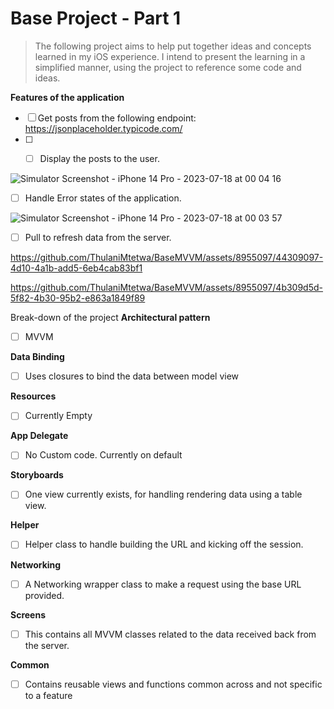 # Base Project - Part 1

> The following project aims to help put together ideas and concepts
> learned in my iOS experience. I intend to present the learning in a
> simplified manner, using the project to reference some code and ideas.

**Features of the application**

 - [ ] Get posts from the following endpoint:  https://jsonplaceholder.typicode.com/
 - [ ] - [ ] Display the posts to the user. 


![Simulator Screenshot - iPhone 14 Pro - 2023-07-18 at 00 04 16](https://github.com/ThulaniMtetwa/BaseMVVM/assets/8955097/6082d80f-1bb0-4c43-ae80-076eda944074)


 - [ ] Handle Error states of the application.

![Simulator Screenshot - iPhone 14 Pro - 2023-07-18 at 00 03 57](https://github.com/ThulaniMtetwa/BaseMVVM/assets/8955097/df5a804a-f5e9-4ea0-85ba-fda332099105)


 - [ ] Pull to refresh data from the server.

https://github.com/ThulaniMtetwa/BaseMVVM/assets/8955097/44309097-4d10-4a1b-add5-6eb4cab83bf1


https://github.com/ThulaniMtetwa/BaseMVVM/assets/8955097/4b309d5d-5f82-4b30-95b2-e863a1849f89


Break-down of the project
**Architectural pattern**
 - [ ] MVVM

**Data Binding**
 - [ ] Uses closures to bind the data between model view

**Resources**
 - [ ] Currently Empty

**App Delegate**
 - [ ] No Custom code. Currently on default

**Storyboards**
 - [ ] One view currently exists, for handling rendering data using a
       table view.

**Helper**
 - [ ] Helper class to handle building the URL and kicking off the
       session.

**Networking**
 - [ ] A Networking wrapper class to make a request using the base URL
       provided.

**Screens**
 - [ ] This contains all MVVM classes related to the data received back
       from the server.

**Common**
 - [ ] Contains reusable views and functions common across and not
       specific to a feature
